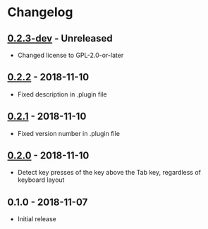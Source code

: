 # Changelog

## [0.2.3-dev][Unreleased] - Unreleased
* Changed license to GPL-2.0-or-later

## [0.2.2] - 2018-11-10
* Fixed description in .plugin file

## [0.2.1] - 2018-11-10
* Fixed version number in .plugin file

## [0.2.0] - 2018-11-10
* Detect key presses of the key above the Tab key, regardless of
  keyboard layout

## 0.1.0 - 2018-11-07
* Initial release


[Unreleased]: https://github.com/jefferyto/gedit-tab-group-salute/compare/0.2.2...main
[0.2.2]: https://github.com/jefferyto/gedit-tab-group-salute/compare/0.2.1...0.2.2
[0.2.1]: https://github.com/jefferyto/gedit-tab-group-salute/compare/0.2.0...0.2.1
[0.2.0]: https://github.com/jefferyto/gedit-tab-group-salute/compare/0.1.0...0.2.0
